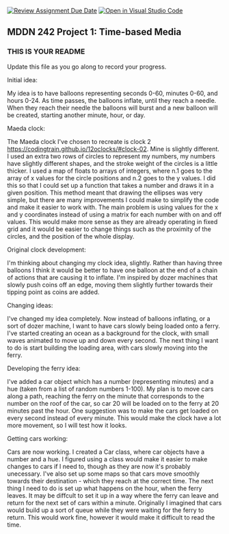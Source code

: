 [![Review Assignment Due Date](https://classroom.github.com/assets/deadline-readme-button-24ddc0f5d75046c5622901739e7c5dd533143b0c8e959d652212380cedb1ea36.svg)](https://classroom.github.com/a/JAZAP9dv)
[![Open in Visual Studio Code](https://classroom.github.com/assets/open-in-vscode-718a45dd9cf7e7f842a935f5ebbe5719a5e09af4491e668f4dbf3b35d5cca122.svg)](https://classroom.github.com/online_ide?assignment_repo_id=11439584&assignment_repo_type=AssignmentRepo)
## MDDN 242 Project 1: Time-based Media  

### THIS IS YOUR README

Update this file as you go along to record your progress.

Initial idea:

My idea is to have balloons representing seconds 0-60, minutes 0-60, and hours 0-24. As time passes, the balloons inflate, until they reach a needle. When they reach their needle the balloons will burst and a new balloon will be created, starting another minute, hour, or day.

Maeda clock:

The Maeda clock I've chosen to recreate is clock 2 https://codingtrain.github.io/12oclocks/#clock-02. Mine is slightly different. I used an extra two rows of circles to represent my numbers, my numbers have slightly different shapes, and the stroke weight of the circles is a little thicker. I used a map of floats to arrays of integers, where n.1 goes to the array of x values for the circle positions and n.2 goes to the y values. I did this so that I could set up a function that takes a number and draws it in a given position. This method meant that drawing the ellipses was very simple, but there are many improvements I could make to simplify the code and make it easier to work with. The main problem is using values for the x and y coordinates instead of using a matrix for each number with on and off values. This would make more sense as they are already operating in fixed grid and it would be easier to change things such as the proximity of the circles, and the position of the whole display.

Original clock development:

I'm thinking about changing my clock idea, slightly. Rather than having three balloons I think it would be better to have one balloon at the end of a chain of actions that are causing it to inflate. I'm inspired by dozer machines that slowly push coins off an edge, moving them slightly further towards their tipping point as coins are added.

Changing ideas:

I've changed my idea completely. Now instead of balloons inflating, or a sort of dozer machine, I want to have cars slowly being loaded onto a ferry. I've started creating an ocean as a background for the clock, with small waves animated to move up and down every second. The next thing I want to do is start building the loading area, with cars slowly moving into the ferry.

Developing the ferry idea:

I've added a car object which has a number (representing minutes) and a hue (taken from a list of random numbers 1-100). My plan is to move cars along a path, reaching the ferry on the minute that corresponds to the number on the roof of the car, so car 20 will be loaded on to the ferry at 20 minutes past the hour. One suggestion was to make the cars get loaded on every second instead of every minute. This would make the clock have a lot more movement, so I will test how it looks.

Getting cars working:

Cars are now working. I created a Car class, where car objects have a number and a hue. I figured using a class would make it easier to make changes to cars if I need to, though as they are now it's probably unecessary. I've also set up some maps so that cars move  smoothly towards their destination - which they reach at the correct time. The next thing I need to do is set up what happens on the hour, when the ferry leaves. It may be diffcult to set it up in a way where the ferry can leave and return for the next set of cars within a minute. Originally I imagined that cars would build up a sort of queue while they were waiting for the ferry to return. This would work fine, however it would make it difficult to read the time.